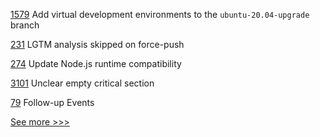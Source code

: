 
[1579](https://github.com/hyperledger/indy-plenum/issues/1579) Add virtual development environments to the `ubuntu-20.04-upgrade` branch

[231](https://github.com/hyperledger-labs/minbft/issues/231) LGTM analysis skipped on force-push

[274](https://github.com/hyperledger-labs/fablo/issues/274) Update Node.js runtime compatibility

[3101](https://github.com/hyperledger/fabric/issues/3101) Unclear empty critical section

[79](https://github.com/hyperledger-labs/mirbft/issues/79) Follow-up Events


[See more >>>](https://start-here.hyperledger.org/issues)
